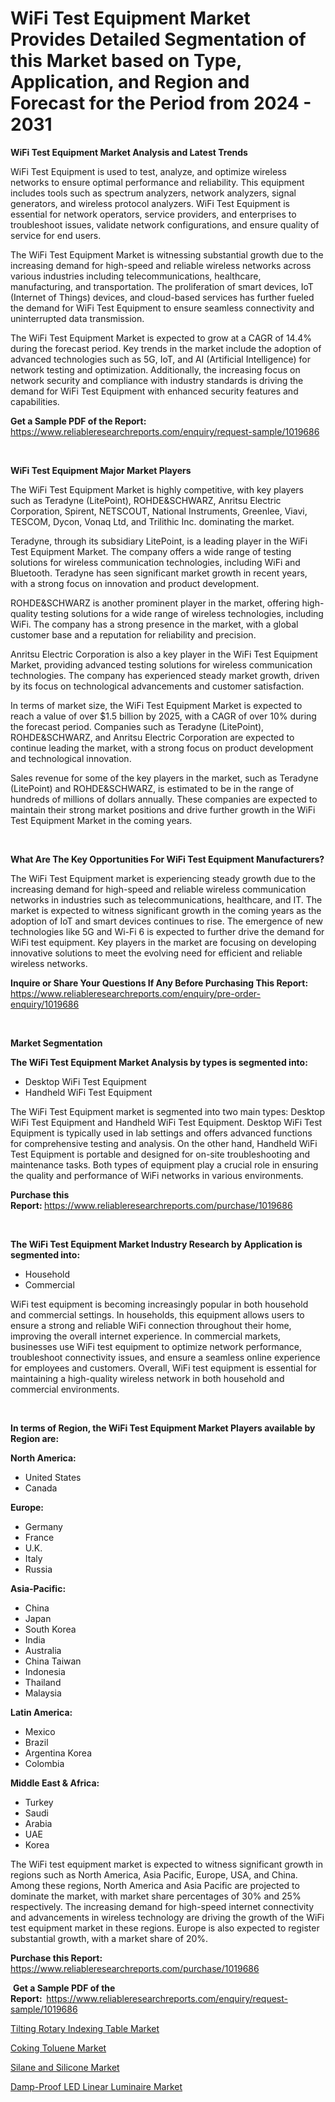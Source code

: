 <p><h1>WiFi Test Equipment Market Provides Detailed Segmentation of this Market based on Type, Application, and Region and Forecast for the Period from 2024 - 2031</h1></p><p><strong>WiFi Test Equipment Market Analysis and Latest Trends</strong></p>
<p><p>WiFi Test Equipment is used to test, analyze, and optimize wireless networks to ensure optimal performance and reliability. This equipment includes tools such as spectrum analyzers, network analyzers, signal generators, and wireless protocol analyzers. WiFi Test Equipment is essential for network operators, service providers, and enterprises to troubleshoot issues, validate network configurations, and ensure quality of service for end users.</p><p>The WiFi Test Equipment Market is witnessing substantial growth due to the increasing demand for high-speed and reliable wireless networks across various industries including telecommunications, healthcare, manufacturing, and transportation. The proliferation of smart devices, IoT (Internet of Things) devices, and cloud-based services has further fueled the demand for WiFi Test Equipment to ensure seamless connectivity and uninterrupted data transmission.</p><p>The WiFi Test Equipment Market is expected to grow at a CAGR of 14.4% during the forecast period. Key trends in the market include the adoption of advanced technologies such as 5G, IoT, and AI (Artificial Intelligence) for network testing and optimization. Additionally, the increasing focus on network security and compliance with industry standards is driving the demand for WiFi Test Equipment with enhanced security features and capabilities.</p></p>
<p><strong>Get a Sample PDF of the Report:&nbsp;</strong> <a href="https://www.reliableresearchreports.com/enquiry/request-sample/1019686">https://www.reliableresearchreports.com/enquiry/request-sample/1019686</a></p>
<p>&nbsp;</p>
<p><strong>WiFi Test Equipment Major Market Players</strong></p>
<p><p>The WiFi Test Equipment Market is highly competitive, with key players such as Teradyne (LitePoint), ROHDE&SCHWARZ, Anritsu Electric Corporation, Spirent, NETSCOUT, National Instruments, Greenlee, Viavi, TESCOM, Dycon, Vonaq Ltd, and Trilithic Inc. dominating the market.</p><p>Teradyne, through its subsidiary LitePoint, is a leading player in the WiFi Test Equipment Market. The company offers a wide range of testing solutions for wireless communication technologies, including WiFi and Bluetooth. Teradyne has seen significant market growth in recent years, with a strong focus on innovation and product development.</p><p>ROHDE&SCHWARZ is another prominent player in the market, offering high-quality testing solutions for a wide range of wireless technologies, including WiFi. The company has a strong presence in the market, with a global customer base and a reputation for reliability and precision.</p><p>Anritsu Electric Corporation is also a key player in the WiFi Test Equipment Market, providing advanced testing solutions for wireless communication technologies. The company has experienced steady market growth, driven by its focus on technological advancements and customer satisfaction.</p><p>In terms of market size, the WiFi Test Equipment Market is expected to reach a value of over $1.5 billion by 2025, with a CAGR of over 10% during the forecast period. Companies such as Teradyne (LitePoint), ROHDE&SCHWARZ, and Anritsu Electric Corporation are expected to continue leading the market, with a strong focus on product development and technological innovation.</p><p>Sales revenue for some of the key players in the market, such as Teradyne (LitePoint) and ROHDE&SCHWARZ, is estimated to be in the range of hundreds of millions of dollars annually. These companies are expected to maintain their strong market positions and drive further growth in the WiFi Test Equipment Market in the coming years.</p></p>
<p>&nbsp;</p>
<p><strong>What Are The Key Opportunities For WiFi Test Equipment Manufacturers?</strong></p>
<p><p>The WiFi Test Equipment market is experiencing steady growth due to the increasing demand for high-speed and reliable wireless communication networks in industries such as telecommunications, healthcare, and IT. The market is expected to witness significant growth in the coming years as the adoption of IoT and smart devices continues to rise. The emergence of new technologies like 5G and Wi-Fi 6 is expected to further drive the demand for WiFi test equipment. Key players in the market are focusing on developing innovative solutions to meet the evolving need for efficient and reliable wireless networks.</p></p>
<p><strong>Inquire or Share Your Questions If Any Before Purchasing This Report:</strong> <a href="https://www.reliableresearchreports.com/enquiry/pre-order-enquiry/1019686">https://www.reliableresearchreports.com/enquiry/pre-order-enquiry/1019686</a></p>
<p>&nbsp;</p>
<p><strong>Market Segmentation</strong></p>
<p><strong>The WiFi Test Equipment Market Analysis by types is segmented into:</strong></p>
<p><ul><li>Desktop WiFi Test Equipment</li><li>Handheld WiFi Test Equipment</li></ul></p>
<p><p>The WiFi Test Equipment market is segmented into two main types: Desktop WiFi Test Equipment and Handheld WiFi Test Equipment. Desktop WiFi Test Equipment is typically used in lab settings and offers advanced functions for comprehensive testing and analysis. On the other hand, Handheld WiFi Test Equipment is portable and designed for on-site troubleshooting and maintenance tasks. Both types of equipment play a crucial role in ensuring the quality and performance of WiFi networks in various environments.</p></p>
<p><strong>Purchase this Report:&nbsp;</strong><a href="https://www.reliableresearchreports.com/purchase/1019686">https://www.reliableresearchreports.com/purchase/1019686</a></p>
<p>&nbsp;</p>
<p><strong>The WiFi Test Equipment Market Industry Research by Application is segmented into:</strong></p>
<p><ul><li>Household</li><li>Commercial</li></ul></p>
<p><p>WiFi test equipment is becoming increasingly popular in both household and commercial settings. In households, this equipment allows users to ensure a strong and reliable WiFi connection throughout their home, improving the overall internet experience. In commercial markets, businesses use WiFi test equipment to optimize network performance, troubleshoot connectivity issues, and ensure a seamless online experience for employees and customers. Overall, WiFi test equipment is essential for maintaining a high-quality wireless network in both household and commercial environments.</p></p>
<p>&nbsp;</p>
<p><strong>In terms of Region, the WiFi Test Equipment Market Players available by Region are:</strong></p>
<p>
    <p> <strong> North America: </strong>
        <ul>
            <li>United States</li>
            <li>Canada</li>
        </ul>
        </p> 
    <p> <strong> Europe: </strong>
        <ul>
            <li>Germany</li>
            <li>France</li>
            <li>U.K.</li>
            <li>Italy</li>
            <li>Russia</li>
        </ul>
        </p> 
    <p> <strong> Asia-Pacific: </strong>
        <ul>
            <li>China</li>
            <li>Japan</li>
            <li>South Korea</li>
            <li>India</li>
            <li>Australia</li>
            <li>China Taiwan</li>
            <li>Indonesia</li>
            <li>Thailand</li>
            <li>Malaysia</li>
        </ul>
        </p> 
    <p> <strong> Latin America: </strong>
        <ul>
            <li>Mexico</li>
            <li>Brazil</li>
            <li>Argentina Korea</li>
            <li>Colombia</li>
        </ul>
        </p> 
    <p> <strong> Middle East & Africa: </strong>
        <ul>
            <li>Turkey</li>
            <li>Saudi</li>
            <li>Arabia</li>
            <li>UAE</li>
            <li>Korea</li>
        </ul>
    </p>
    </p>
<p><p>The WiFi test equipment market is expected to witness significant growth in regions such as North America, Asia Pacific, Europe, USA, and China. Among these regions, North America and Asia Pacific are projected to dominate the market, with market share percentages of 30% and 25% respectively. The increasing demand for high-speed internet connectivity and advancements in wireless technology are driving the growth of the WiFi test equipment market in these regions. Europe is also expected to register substantial growth, with a market share of 20%.</p></p>
<p><strong>Purchase this Report: </strong><a href="https://www.reliableresearchreports.com/purchase/1019686">https://www.reliableresearchreports.com/purchase/1019686</a></p>
<p>&nbsp;<strong>Get a Sample PDF of the Report:&nbsp;&nbsp;</strong><a href="https://www.reliableresearchreports.com/enquiry/request-sample/1019686">https://www.reliableresearchreports.com/enquiry/request-sample/1019686</a></p>
<p><strong></strong></p>
<p><p><a href="https://natural-crush-b99.notion.site/Tilting-Rotary-Indexing-Table-Market-Research-Report-Reveals-The-Latest-Trends-And-Opportunities-of--51a5a405dc60470f9547cb093b2dd8f6">Tilting Rotary Indexing Table Market</a></p><p><a href="https://view.publitas.com/reportprime-1/coking-toluene-market-size-global-industry-overview-market-segmentation-and-forecast-2023-to-2030/">Coking Toluene Market</a></p><p><a href="https://view.publitas.com/reportprime-1/insights-into-silane-and-silicone-market-size-analysing-market-share-trends-and-growth-from-2023-to-2030/">Silane and Silicone Market</a></p><p><a href="https://view.publitas.com/reportprime-1/damp-proof-led-linear-luminaire-market-size-evaluating-its-market-trends-growth-and-projections-2023-2030/">Damp-Proof LED Linear Luminaire Market</a></p></p>